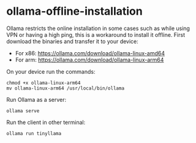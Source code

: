 # ollama-offline-installation
Ollama restricts the online installation in some cases such as while using VPN or having a high ping, this is a workaround to install it offline. First download the binaries and transfer it to your device:
- For x86: https://ollama.com/download/ollama-linux-amd64
- For arm: https://ollama.com/download/ollama-linux-arm64

On your device run the commands:
```
chmod +x ollama-linux-arm64
mv ollama-linux-arm64 /usr/local/bin/ollama
```
Run Ollama as a server:
```
ollama serve
```
Run the client in other terminal:
```
ollama run tinyllama
```
